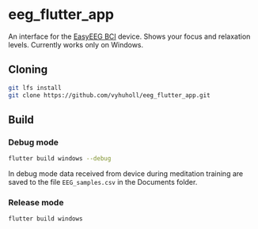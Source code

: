 # eeg_flutter_app
An interface for the [EasyEEG BCI](https://labdata.ru/news/easyeeg-bci) device. Shows your focus and relaxation levels. Currently works only on Windows.
## Cloning
```bash
git lfs install
git clone https://github.com/vyhuholl/eeg_flutter_app.git
```
## Build
### Debug mode
```bash
flutter build windows --debug
```
In debug mode data received from device during meditation training are saved to the file `EEG_samples.csv` in the Documents folder.
### Release mode
```
flutter build windows
```